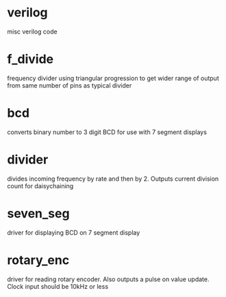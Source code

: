 # verilog
misc verilog code

# f_divide 
frequency divider using triangular progression to get wider range of output from same number of pins as typical divider

# bcd
converts binary number to 3 digit BCD for use with 7 segment displays

# divider
divides incoming frequency by rate and then by 2. Outputs current division count for daisychaining

# seven_seg
driver for displaying BCD on 7 segment display

# rotary_enc
driver for reading rotary encoder. Also outputs a pulse on value update. Clock input should be 10kHz or less


